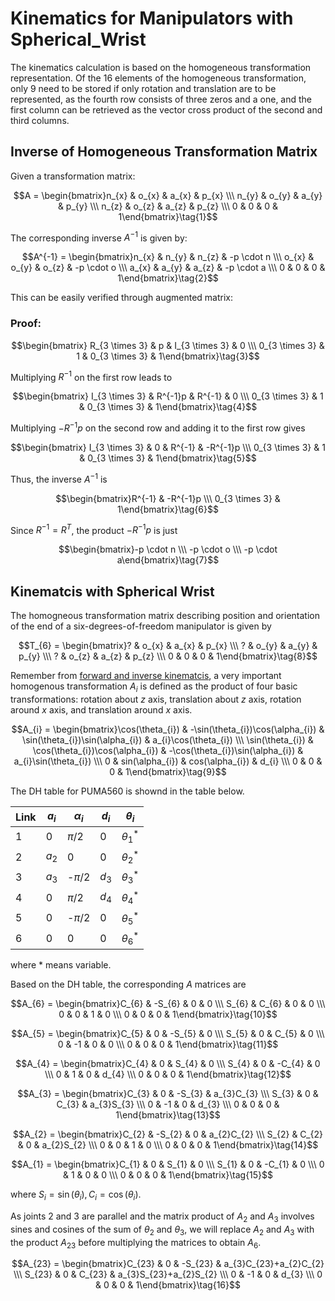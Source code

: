 # Kinematics for Manipulators with Spherical_Wrist

The kinematics calculation is based on the homogeneous transformation representation. Of the 16 elements of the homogeneous transformation, only 9 need to be stored if only rotation and translation are to be represented, as the fourth row consists of three zeros and a one, and the first column can be retrieved as the vector cross product of the second and third columns.

## Inverse of Homogeneous Transformation Matrix

Given a transformation matrix:

$$A = \begin{bmatrix}n_{x} & o_{x} & a_{x} & p_{x} \\\ n_{y} & o_{y} & a_{y} & p_{y} \\\ n_{z} & o_{z} & a_{z} & p_{z} \\\ 0 & 0 & 0 & 1\end{bmatrix}\tag{1}$$

The corresponding inverse $A^{-1}$ is given by:

$$A^{-1} = \begin{bmatrix}n_{x} & n_{y} & n_{z} & -p \cdot n \\\ o_{x} & o_{y} & o_{z} & -p \cdot o \\\ a_{x} & a_{y} & a_{z} & -p \cdot a \\\ 0 & 0 & 0 & 1\end{bmatrix}\tag{2}$$

This can be easily verified through augmented matrix:

### **Proof:**

$$\begin{bmatrix} R_{3 \times 3} & p & I_{3 \times 3} & 0 \\\ 0_{3 \times 3} & 1 & 0_{3 \times 3} & 1\end{bmatrix}\tag{3}$$

Multiplying $R^{-1}$ on the first row leads to

$$\begin{bmatrix} I_{3 \times 3} & R^{-1}p & R^{-1} & 0 \\\ 0_{3 \times 3} & 1 & 0_{3 \times 3} & 1\end{bmatrix}\tag{4}$$

Multiplying $-R^{-1}p$ on the second row and adding it to the first row gives

$$\begin{bmatrix} I_{3 \times 3} & 0 & R^{-1} & -R^{-1}p \\\ 0_{3 \times 3} & 1 & 0_{3 \times 3} & 1\end{bmatrix}\tag{5}$$

Thus, the inverse $A^{-1}$ is

$$\begin{bmatrix}R^{-1} & -R^{-1}p \\\ 0_{3 \times 3} & 1\end{bmatrix}\tag{6}$$

Since $R^{-1} = R^{T}$, the product $-R^{-1}p$ is just

$$\begin{bmatrix}-p \cdot n \\\ -p \cdot o \\\ -p \cdot a\end{bmatrix}\tag{7}$$

## Kinematcis with Spherical Wrist

The homogneous transformation matrix describing position and orientation of the end of a six-degrees-of-freedom manipulator is given by

$$T_{6} = \begin{bmatrix}? & o_{x} & a_{x} & p_{x} \\\ ? & o_{y} & a_{y} & p_{y} \\\ ? & o_{z} & a_{z} & p_{z} \\\ 0 & 0 & 0 & 1\end{bmatrix}\tag{8}$$

Remember from [forward and inverse kinematcis](https://github.com/colin-zgf/Robotics-Modeling-and-Control/edit/master/Forward_and_Inverse_Kinematics.md), a very important homogenous transformation $A_{i}$ is defined as the product of four basic transformations: rotation about $z$ axis, translation about $z$ axis, rotation around $x$ axis, and translation around $x$ axis.

$$A_{i} = \begin{bmatrix}\cos(\theta_{i}) & -\sin(\theta_{i})\cos(\alpha_{i}) & \sin(\theta_{i})\sin(\alpha_{i}) & a_{i}\cos(\theta_{i}) \\\ 
\sin(\theta_{i}) & \cos(\theta_{i})\cos(\alpha_{i}) & -\cos(\theta_{i})\sin(\alpha_{i}) & a_{i}\sin(\theta_{i}) \\\ 
0 & sin(\alpha_{i}) & cos(\alpha_{i}) & d_{i} \\\ 
0 & 0 & 0 & 1\end{bmatrix}\tag{9}$$ 

The DH table for PUMA560 is shownd in the table below.

Link | $a_{i}$ | $\alpha_{i}$ | $d_{i}$ | $\theta_{i}$
-----| --------|--------------|---------|-----------
1 | 0 | $\pi /2$ | 0 | $\theta^*_{1}$
2 | $a_{2}$ | 0 | 0 | $\theta^*_{2}$
3 | $a_{3}$ | -$\pi /2$ | $d_{3}$ | $\theta^*_{3}$
4 | 0 | $\pi /2$ | $d_{4}$ | $\theta^*_{4}$
5 | 0 | -$\pi /2$ | 0 | $\theta^*_{5}$
6 | 0 | 0 | 0 | $\theta^*_{6}$

where $*$ means variable.

Based on the DH table, the corresponding $A$ matrices are

$$A_{6} = \begin{bmatrix}C_{6} & -S_{6} & 0 & 0 \\\ S_{6} & C_{6} & 0 & 0 \\\ 0 & 0 & 1 & 0 \\\ 0 & 0 & 0 & 1\end{bmatrix}\tag{10}$$

$$A_{5} = \begin{bmatrix}C_{5} & 0 & -S_{5} & 0 \\\ S_{5} & 0 & C_{5} & 0 \\\ 0 & -1 & 0 & 0 \\\ 0 & 0 & 0 & 1\end{bmatrix}\tag{11}$$

$$A_{4} = \begin{bmatrix}C_{4} & 0 & S_{4} & 0 \\\ S_{4} & 0 & -C_{4} & 0 \\\ 0 & 1 & 0 & d_{4} \\\ 0 & 0 & 0 & 1\end{bmatrix}\tag{12}$$

$$A_{3} = \begin{bmatrix}C_{3} & 0 & -S_{3} & a_{3}C_{3} \\\ S_{3} & 0 & C_{3} & a_{3}S_{3} \\\ 0 & -1 & 0 & d_{3} \\\ 0 & 0 & 0 & 1\end{bmatrix}\tag{13}$$

$$A_{2} = \begin{bmatrix}C_{2} & -S_{2} & 0 & a_{2}C_{2} \\\ S_{2} & C_{2} & 0 & a_{2}S_{2} \\\ 0 & 0 & 1 & 0 \\\ 0 & 0 & 0 & 1\end{bmatrix}\tag{14}$$

$$A_{1} = \begin{bmatrix}C_{1} & 0 & S_{1} & 0 \\\ S_{1} & 0 & -C_{1} & 0 \\\ 0 & 1 & 0 & 0 \\\ 0 & 0 & 0 & 1\end{bmatrix}\tag{15}$$

where $S_{i}=\sin (\theta_{i}), C_{i}=\cos (\theta_{i})$.

As joints 2 and 3 are parallel and the matrix product of $A_{2}$ and $A_{3}$ involves sines and cosines of the sum of $\theta_{2}$ and $\theta_{3}$, we will replace $A_{2}$ and $A_{3}$ with the product $A_{23}$ before multiplying the matrices to obtain $A_{6}$.

$$A_{23} = \begin{bmatrix}C_{23} & 0 & -S_{23} & a_{3}C_{23}+a_{2}C_{2} \\\ S_{23} & 0 & C_{23} & a_{3}S_{23}+a_{2}S_{2} \\\ 0 & -1 & 0 & d_{3} \\\ 0 & 0 & 0 & 1\end{bmatrix}\tag{16}$$

